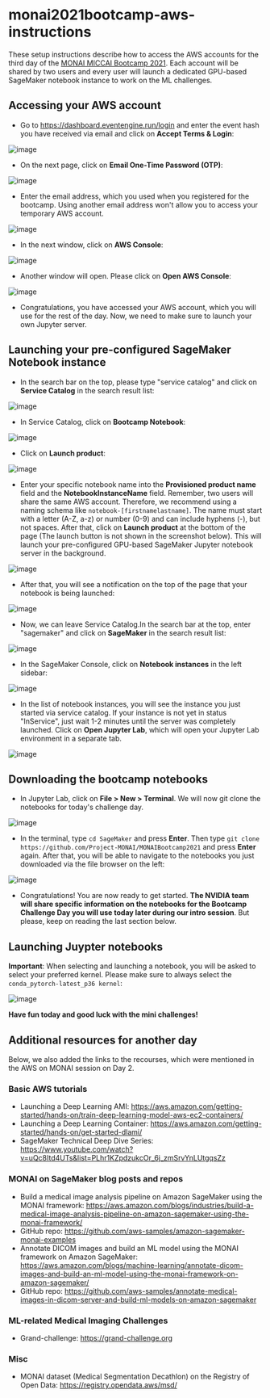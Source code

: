 # monai2021bootcamp-aws-instructions

These setup instructions describe how to access the AWS accounts for the third day of the [MONAI MICCAI Bootcamp 2021](https://gpuhackathons.org/event/monai-miccai-bootcamp-2021). Each account will be shared by two users and every user will launch a dedicated GPU-based SageMaker notebook instance to work on the ML challenges. 


## Accessing your AWS account

* Go to https://dashboard.eventengine.run/login and enter the event hash you have received via email and click on **Accept Terms & Login**:

![image](https://user-images.githubusercontent.com/611112/134424302-d4cd964d-e77a-4d44-bcf5-54d623694454.png)

* On the next page, click on **Email One-Time Password (OTP)**:

![image](https://user-images.githubusercontent.com/611112/134424689-145d499e-7788-4933-807a-36bf633e5d51.png)

* Enter the email address, which you used when you registered for the bootcamp. Using another email address won't allow you to access your temporary AWS account.   

![image](https://user-images.githubusercontent.com/611112/134425434-5ac86a21-4c63-4adb-b144-dfaa457a090a.png)

* In the next window, click on **AWS Console**:

![image](https://user-images.githubusercontent.com/611112/134418929-dc458dda-c3dc-4990-8c48-7f9c4b39340b.png)

* Another window will open. Please click on **Open AWS Console**:

![image](https://user-images.githubusercontent.com/611112/134417890-13ba1ba7-c090-4fa6-bbfa-8a5472381228.png)

* Congratulations, you have accessed your AWS account, which you will use for the rest of the day. Now, we need to make sure to launch your own Jupyter server.

## Launching your pre-configured SageMaker Notebook instance 

* In the search bar on the top, please type "service catalog" and click on **Service Catalog** in the search result list:

![image](https://user-images.githubusercontent.com/611112/134418466-e7b68b3d-3120-4257-9349-9b32f666ce1e.png)

* In Service Catalog, click on **Bootcamp Notebook**:

![image](https://user-images.githubusercontent.com/611112/134418833-90bea6f3-1462-4d99-8e4f-f07da776b225.png)

* Click on **Launch product**:

![image](https://user-images.githubusercontent.com/611112/134419214-c6b12074-f91c-4ff8-9227-daa82c3fc439.png)

* Enter your specific notebook name into the **Provisioned product name** field and the **NotebookInstanceName** field.  Remember, two users will share the same AWS account. Therefore, we recommend using a naming schema like `notebook-[firstnamelastname]`. The name must start with a letter (A-Z, a-z) or number (0-9) and can include hyphens (-), but not spaces. After that, click on **Launch product** at the bottom of the page (The launch button is not shown in the screenshot below). This will launch your pre-configured GPU-based SageMaker Jupyter notebook server in the background. 

![image](https://user-images.githubusercontent.com/611112/134419557-46ee3d2d-94a6-43a2-a0f9-79aa6f765918.png)

* After that, you will see a notification on the top of the page that your notebook is being launched:

![image](https://user-images.githubusercontent.com/611112/134648396-2f8d384f-790c-4d5e-8447-5b244afcb109.png)

* Now, we can leave Service Catalog.In the search bar at the top, enter "sagemaker" and click on **SageMaker** in the search result list:

![image](https://user-images.githubusercontent.com/611112/134420293-4bacd492-9505-483b-90c8-fadce095912f.png)

* In the SageMaker Console, click on **Notebook instances** in the left sidebar:

![image](https://user-images.githubusercontent.com/611112/134420704-5ec5face-e098-4474-921a-c619cb6a1997.png)

* In the list of notebook instances, you will see the instance you just started via service catalog. If your instance is not yet in status "InService", just wait 1-2 minutes until the server was completely launched. Click on **Open Jupyter Lab**, which will open your Jupyter Lab environment in a separate tab. 
 
![image](https://user-images.githubusercontent.com/611112/134421324-34b9edf2-5169-406e-af1a-c5050ce92c4e.png)

## Downloading the bootcamp notebooks

* In Jupyter Lab, click on **File > New > Terminal**. We will now git clone the notebooks for today's challenge day. 

![image](https://user-images.githubusercontent.com/611112/134421836-1ff822cc-1369-42ff-9d4e-828f9da5ad61.png)

* In the terminal, type `cd SageMaker` and press **Enter**. Then type `git clone https://github.com/Project-MONAI/MONAIBootcamp2021` and press **Enter** again. After that, you will be able to navigate to the notebooks you just downloaded via the file browser on the left:

![image](https://user-images.githubusercontent.com/611112/134502649-760221b7-0d5f-4057-ba29-9279676d1c9d.png)

* Congratulations! You are now ready to get started. **The NVIDIA team will share specific information on the notebooks for the Bootcamp Challenge Day you will use today later during our intro session**. But please, keep on reading the last section below.  

## Launching Juypter notebooks

**Important**: When selecting and launching a notebook, you will be asked to select your preferred kernel. Please make sure to always select the `conda_pytorch-latest_p36 kernel`:

![image](https://user-images.githubusercontent.com/611112/134423773-4b5983c5-a631-44d2-bade-3a302e19f733.png)

**Have fun today and good luck with the mini challenges!**

## Additional resources for another day
Below, we also added the links to the recourses, which were mentioned in the AWS on MONAI session on Day 2.  

### Basic AWS tutorials
* Launching a Deep Learning AMI: https://aws.amazon.com/getting-started/hands-on/train-deep-learning-model-aws-ec2-containers/ 
* Launching a Deep Learning Container: https://aws.amazon.com/getting-started/hands-on/get-started-dlami/ 
* SageMaker Technical Deep Dive Series: https://www.youtube.com/watch?v=uQc8Itd4UTs&list=PLhr1KZpdzukcOr_6j_zmSrvYnLUtgqsZz
 
### MONAI on SageMaker blog posts and repos
* Build a medical image analysis pipeline on Amazon SageMaker using the MONAI framework: https://aws.amazon.com/blogs/industries/build-a-medical-image-analysis-pipeline-on-amazon-sagemaker-using-the-monai-framework/
* GitHub repo: https://github.com/aws-samples/amazon-sagemaker-monai-examples
 
* Annotate DICOM images and build an ML model using the MONAI framework on Amazon SageMaker: https://aws.amazon.com/blogs/machine-learning/annotate-dicom-images-and-build-an-ml-model-using-the-monai-framework-on-amazon-sagemaker/
* GitHub repo: https://github.com/aws-samples/annotate-medical-images-in-dicom-server-and-build-ml-models-on-amazon-sagemaker
 
### ML-related Medical Imaging Challenges
* Grand-challenge: https://grand-challenge.org

### Misc
* MONAI dataset (Medical Segmentation Decathlon) on the Registry of Open Data: https://registry.opendata.aws/msd/


